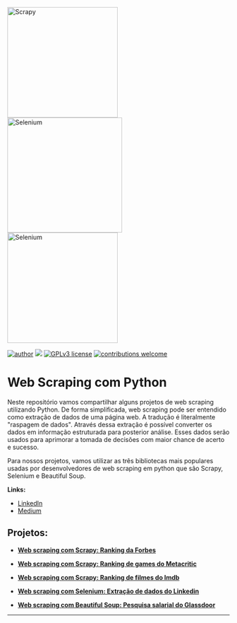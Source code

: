 <a href="https://scrapy.org/"><img src="https://bit.ly/3E8XQZ3" width="250" alt="Scrapy"/></a>
<a href="https://selenium.dev"><img src="https://bit.ly/3UcZWNe" width="260" alt="Selenium"/></a>
<a href="https://www.crummy.com/software/BeautifulSoup/bs4/doc/"><img src="https://bit.ly/3zRLi5Z" width="250" alt="Selenium"/></a>

[![author](https://img.shields.io/badge/author-jaomarcelofc-red.svg)](https://www.linkedin.com/in/joao-marcelo-fonseca-cunha) [![](https://img.shields.io/badge/python-3.7+-blue.svg)](https://www.python.org/downloads/release/python-365/) [![GPLv3 license](https://img.shields.io/badge/License-GPLv3-blue.svg)](http://perso.crans.org/besson/LICENSE.html) [![contributions welcome](https://img.shields.io/badge/contributions-welcome-brightgreen.svg?style=flat)](https://github.com/carlosfab/data_science/issues)


# Web Scraping com Python

Neste repositório vamos compartilhar alguns projetos de web scraping utilizando Python. De forma simplificada, web scraping pode ser entendido como extração de dados de uma página web. A tradução é literalmente "raspagem de dados". Através dessa extração é possível converter os dados em informação estruturada para posterior análise. Esses dados serão usados para aprimorar a tomada de decisões com maior chance de acerto e sucesso.

Para nossos projetos, vamos utilizar as três bibliotecas mais populares usadas por desenvolvedores de web scraping em python que são Scrapy, Selenium e Beautiful Soup. 


**Links:**

* [LinkedIn](https://www.linkedin.com/in/joão-marcelo-fonseca-cunha-097776a2/)
* [Medium](https://medium.com/@jmfonsecacunha)

## Projetos:

* **[Web scraping com Scrapy: Ranking da Forbes](https://bit.ly/3EdPzU1)** 

* **[Web scraping com Scrapy: Ranking de games do Metacritic](https://bit.ly/3UwoOjr)**

* **[Web scraping com Scrapy: Ranking de filmes do Imdb](https://bit.ly/3Ec0hKI)**

* **[Web scraping com Selenium: Extração de dados do Linkedin](https://bit.ly/3Uyg0ZN)**

* **[Web scraping com Beautiful Soup: Pesquisa salarial do Glassdoor](https://bit.ly/3FUZKxJ)**
----



